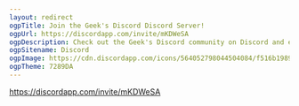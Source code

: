 ```yaml
---
layout: redirect
ogpTitle: Join the Geek's Discord Discord Server!
ogpUrl: https://discordapp.com/invite/mKDWeSA
ogpDescription: Check out the Geek's Discord community on Discord and enjoy free voice and text chat.
ogpSitename: Discord
ogpImage: https://cdn.discordapp.com/icons/564052798044504084/f516b1989ce976912a1ed3e9a9559e4c.jpg?size=512
ogpTheme: 7289DA
---
```

https://discordapp.com/invite/mKDWeSA